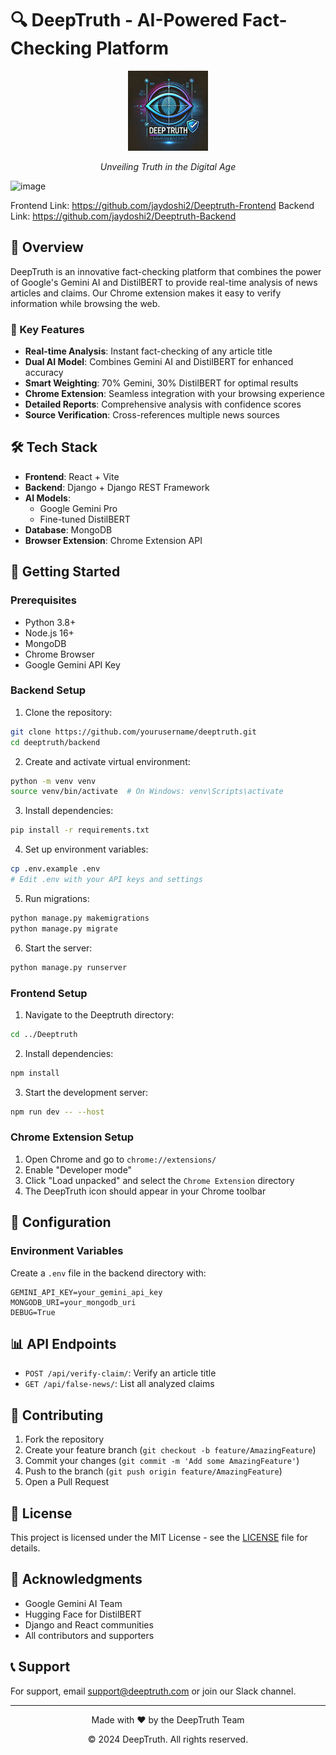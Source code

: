# 🔍 DeepTruth - AI-Powered Fact-Checking Platform

<div align="center">
  <img src="Chrome Extension/images/icon128.png" alt="DeepTruth Logo" width="128" height="128">
  <p><em>Unveiling Truth in the Digital Age</em></p>
</div>

![image](https://github.com/user-attachments/assets/6ab275ae-9766-4517-bccc-764b51053b26)

Frontend Link: https://github.com/jaydoshi2/Deeptruth-Frontend
Backend Link: https://github.com/jaydoshi2/Deeptruth-Backend
## 🌟 Overview

DeepTruth is an innovative fact-checking platform that combines the power of Google's Gemini AI and DistilBERT to provide real-time analysis of news articles and claims. Our Chrome extension makes it easy to verify information while browsing the web.

### 🎯 Key Features

- **Real-time Analysis**: Instant fact-checking of any article title
- **Dual AI Model**: Combines Gemini AI and DistilBERT for enhanced accuracy
- **Smart Weighting**: 70% Gemini, 30% DistilBERT for optimal results
- **Chrome Extension**: Seamless integration with your browsing experience
- **Detailed Reports**: Comprehensive analysis with confidence scores
- **Source Verification**: Cross-references multiple news sources

## 🛠️ Tech Stack

- **Frontend**: React + Vite
- **Backend**: Django + Django REST Framework
- **AI Models**: 
  - Google Gemini Pro
  - Fine-tuned DistilBERT
- **Database**: MongoDB
- **Browser Extension**: Chrome Extension API

## 🚀 Getting Started

### Prerequisites

- Python 3.8+
- Node.js 16+
- MongoDB
- Chrome Browser
- Google Gemini API Key

### Backend Setup

1. Clone the repository:
```bash
git clone https://github.com/yourusername/deeptruth.git
cd deeptruth/backend
```

2. Create and activate virtual environment:
```bash
python -m venv venv
source venv/bin/activate  # On Windows: venv\Scripts\activate
```

3. Install dependencies:
```bash
pip install -r requirements.txt
```

4. Set up environment variables:
```bash
cp .env.example .env
# Edit .env with your API keys and settings
```

5. Run migrations:
```bash
python manage.py makemigrations
python manage.py migrate
```

6. Start the server:
```bash
python manage.py runserver
```

### Frontend Setup

1. Navigate to the Deeptruth directory:
```bash
cd ../Deeptruth
```

2. Install dependencies:
```bash
npm install
```

3. Start the development server:
```bash
npm run dev -- --host
```

### Chrome Extension Setup

1. Open Chrome and go to `chrome://extensions/`
2. Enable "Developer mode"
3. Click "Load unpacked" and select the `Chrome Extension` directory
4. The DeepTruth icon should appear in your Chrome toolbar

## 🔧 Configuration

### Environment Variables

Create a `.env` file in the backend directory with:

```env
GEMINI_API_KEY=your_gemini_api_key
MONGODB_URI=your_mongodb_uri
DEBUG=True
```

## 📊 API Endpoints

- `POST /api/verify-claim/`: Verify an article title
- `GET /api/false-news/`: List all analyzed claims

## 🤝 Contributing

1. Fork the repository
2. Create your feature branch (`git checkout -b feature/AmazingFeature`)
3. Commit your changes (`git commit -m 'Add some AmazingFeature'`)
4. Push to the branch (`git push origin feature/AmazingFeature`)
5. Open a Pull Request

## 📝 License

This project is licensed under the MIT License - see the [LICENSE](LICENSE) file for details.

## 🙏 Acknowledgments

- Google Gemini AI Team
- Hugging Face for DistilBERT
- Django and React communities
- All contributors and supporters

## 📞 Support

For support, email support@deeptruth.com or join our Slack channel.

---

<div align="center">
  <p>Made with ❤️ by the DeepTruth Team</p>
  <p>© 2024 DeepTruth. All rights reserved.</p>
</div>
